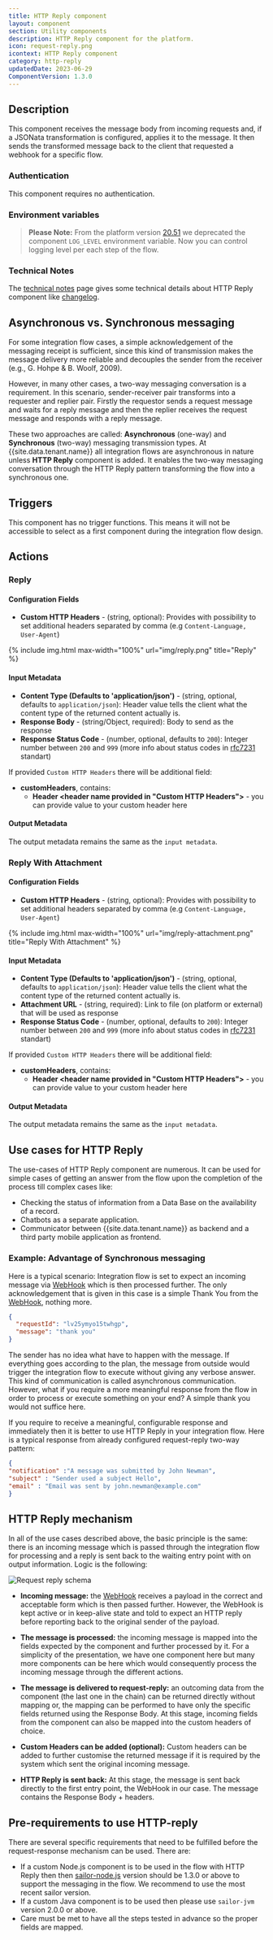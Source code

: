 ```yaml
---
title: HTTP Reply component
layout: component
section: Utility components
description: HTTP Reply component for the platform.
icon: request-reply.png
icontext: HTTP Reply component
category: http-reply
updatedDate: 2023-06-29
ComponentVersion: 1.3.0
---
```


## Description

This component receives the message body from incoming requests and, if a JSONata transformation is configured, applies it to the message. It then sends the transformed message back to the client that requested a webhook for a specific flow.

### Authentication

This component requires no authentication.

### Environment variables

> **Please Note:** From the platform version [20.51](/releases/20/51) we deprecated the component `LOG_LEVEL` environment variable. Now you can control logging level per each step of the flow.

### Technical Notes

The [technical notes](technical-notes) page gives some technical details about HTTP Reply component like [changelog](/components/request-reply/technical-notes#changelog).

## Asynchronous vs. Synchronous messaging

For some integration flow cases, a simple acknowledgement of the messaging receipt
is sufficient, since this kind of transmission makes the message delivery more
reliable and decouples the sender from the receiver (e.g., G. Hohpe & B. Woolf, 2009).

However, in many other cases, a two-way messaging conversation is a requirement.
In this scenario, sender-receiver pair transforms into a requester and replier
pair. Firstly the requestor sends a request message and waits for a reply message
and then the replier receives the request message and responds with a reply message.

These two approaches are called: **Asynchronous** (one-way) and **Synchronous**
(two-way) messaging transmission types. At {{site.data.tenant.name}} all
integration flows are asynchronous in nature unless **HTTP Reply** component is added. It enables the two-way messaging conversation
through the HTTP Reply pattern transforming the flow into a synchronous one.

## Triggers

This component has no trigger functions. This means it will not be accessible to
select as a first component during the integration flow design.

## Actions

### Reply

#### Configuration Fields

* **Custom HTTP Headers** - (string, optional): Provides with possibility to set additional headers separated by comma (e.g `Content-Language, User-Agent`)

{% include img.html max-width="100%" url="img/reply.png" title="Reply" %}

#### Input Metadata

* **Content Type (Defaults to 'application/json')** - (string, optional, defaults to `application/json`): Header value tells the client what the content type of the returned content actually is.
* **Response Body** - (string/Object, required): Body to send as the response
* **Response Status Code** - (number, optional, defaults to `200`): Integer number between `200` and `999` (more info about status codes in [rfc7231](https://datatracker.ietf.org/doc/html/rfc7231#section-6) standart)

If provided `Custom HTTP Headers` there will be additional field:

* **customHeaders**, contains:
  * **Header <header name provided in "Custom HTTP Headers">** - you can provide value to your custom header here

#### Output Metadata

The output metadata remains the same as the `input metadata`.

### Reply With Attachment

#### Configuration Fields

* **Custom HTTP Headers** - (string, optional): Provides with possibility to set additional headers separated by comma (e.g `Content-Language, User-Agent`)

{% include img.html max-width="100%" url="img/reply-attachment.png" title="Reply With Attachment" %}

#### Input Metadata

* **Content Type (Defaults to 'application/json')** - (string, optional, defaults to `application/json`): Header value tells the client what the content type of the returned content actually is.
* **Attachment URL** - (string, required): Link to file (on platform or external) that will be used as response
* **Response Status Code** - (number, optional, defaults to `200`): Integer number between `200` and `999` (more info about status codes in [rfc7231](https://datatracker.ietf.org/doc/html/rfc7231#section-6) standart)

If provided `Custom HTTP Headers` there will be additional field:

* **customHeaders**, contains:
  * **Header <header name provided in "Custom HTTP Headers">** - you can provide value to your custom header here

#### Output Metadata

The output metadata remains the same as the `input metadata`.

## Use cases for HTTP Reply

The use-cases of HTTP Reply component are numerous. It can be used for simple
cases of getting an answer from the flow upon the completion of the process till
complex cases like:

  * Checking the status of information from a Data Base on the availability of a record.
  * Chatbots as a separate application.
  * Communicator between {{site.data.tenant.name}} as backend and a third party mobile application as frontend.

### Example: Advantage of Synchronous messaging

Here is a typical scenario: Integration flow is set to expect an incoming message via [WebHook](/components/webhook/) which is then processed further. The only acknowledgement that is given in this case is a simple Thank You from the [WebHook](/components/webhook/), nothing more.

```json
{
  "requestId": "lv25ymyo15twhgp",
  "message": "thank you"
}
```

The sender has no idea what have to happen with the message. If everything goes according to the plan, the message from outside would trigger the integration flow to execute without giving any verbose answer. This kind of communication is called asynchronous communication. However, what if you require a more meaningful response from the flow in order to process or execute something on your end? A simple thank you would not suffice here.

If you require to receive a meaningful, configurable response and immediately then it is better to use HTTP Reply in your integration flow. Here is a typical response from already configured request-reply two-way pattern:

```json
{
"notification" :"A message was submitted by John Newman",
"subject" : "Sender used a subject Hello",
"email" : "Email was sent by john.newman@example.com"
}
```
## HTTP Reply mechanism

In all of the use cases described above, the basic principle is the same: there is an incoming message which is passed through the integration flow for processing and a reply is sent back to the waiting entry point with on output information. Logic is the following:

![Request reply schema](img/request-reply-schema.png)

* **Incoming message:** the [WebHook](/getting-started/webhooks-flow) receives a payload in the correct and acceptable form which is then passed further. However, the WebHook is kept active or in keep-alive state and told to expect an HTTP reply before reporting back to the original sender of the payload.

* **The message is processed:** the incoming message is mapped into the fields expected by the component and further processed by it. For a simplicity of the presentation, we have one component here but many more components can be here which would consequently process the incoming message through the different actions.

* **The message is delivered to request-reply:** an outcoming data from the component (the last one in the chain) can be returned directly without mapping or, the mapping can be performed to have only the specific fields returned using the Response Body. At this stage, incoming fields from the component can also be mapped into the custom headers of choice.

* **Custom Headers can be added (optional):** Custom headers can be added to further customise the returned message if it is required by the system which sent the original incoming message.

* **HTTP Reply is sent back:** At this stage, the message is sent back directly to the first entry point, the WebHook in our case. The message contains the Response Body + headers.

## Pre-requirements to use HTTP-reply

There are several specific requirements that need to be fulfilled before the
request-response mechanism can be used. There are:

*   If a custom Node.js component is to be used in the flow with HTTP Reply then then [sailor-node.js](/references/sailor-compatibility-matrix) version should be 1.3.0 or above to support the messaging in the flow. We recommend to use the most recent sailor version.
*   If a custom Java component is to be used then please use `sailor-jvm` version 2.0.0 or above.
*   Care must be met to have all the steps tested in advance so the proper fields are mapped.
